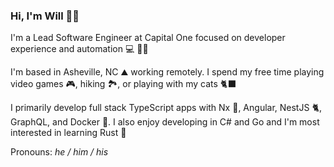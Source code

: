### Hi, I'm Will 👋🏻

I'm a Lead Software Engineer at Capital One focused on developer experience and automation :computer: 👨‍💻

I'm based in Asheville, NC ⛰️ working remotely. I spend my free time playing video games :video_game:, hiking :national_park:, or playing with my cats :black_cat:

I primarily develop full stack TypeScript apps with Nx :unicorn:, Angular, NestJS :cat2:, GraphQL, and Docker :whale:. I also enjoy developing in C# and Go and I'm most interested in learning Rust :crab:

Pronouns: _he / him / his_
